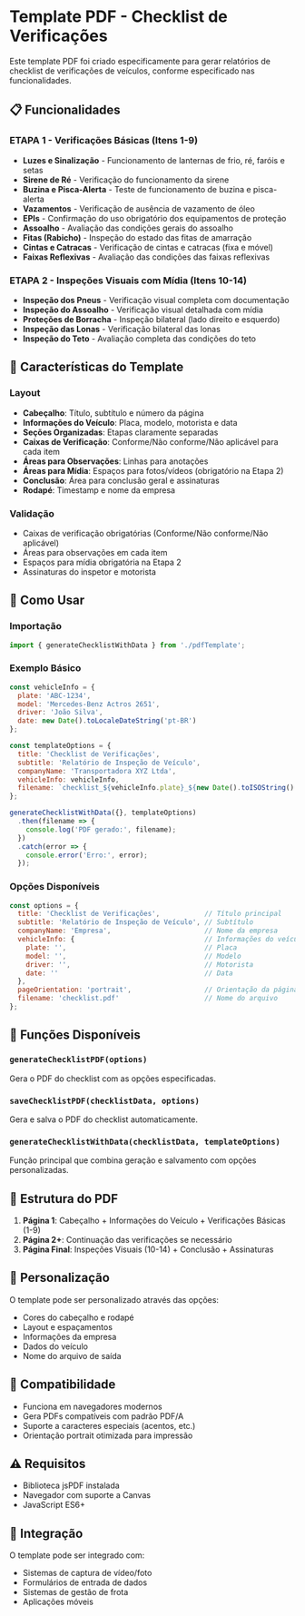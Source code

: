 # Template PDF - Checklist de Verificações

Este template PDF foi criado especificamente para gerar relatórios de checklist de verificações de veículos, conforme especificado nas funcionalidades.

## 📋 Funcionalidades

### ETAPA 1 - Verificações Básicas (Itens 1-9)
- **Luzes e Sinalização** - Funcionamento de lanternas de frio, ré, faróis e setas
- **Sirene de Ré** - Verificação do funcionamento da sirene
- **Buzina e Pisca-Alerta** - Teste de funcionamento de buzina e pisca-alerta
- **Vazamentos** - Verificação de ausência de vazamento de óleo
- **EPIs** - Confirmação do uso obrigatório dos equipamentos de proteção
- **Assoalho** - Avaliação das condições gerais do assoalho
- **Fitas (Rabicho)** - Inspeção do estado das fitas de amarração
- **Cintas e Catracas** - Verificação de cintas e catracas (fixa e móvel)
- **Faixas Reflexivas** - Avaliação das condições das faixas reflexivas

### ETAPA 2 - Inspeções Visuais com Mídia (Itens 10-14)
- **Inspeção dos Pneus** - Verificação visual completa com documentação
- **Inspeção do Assoalho** - Verificação visual detalhada com mídia
- **Proteções de Borracha** - Inspeção bilateral (lado direito e esquerdo)
- **Inspeção das Lonas** - Verificação bilateral das lonas
- **Inspeção do Teto** - Avaliação completa das condições do teto

## 🎯 Características do Template

### Layout
- **Cabeçalho**: Título, subtítulo e número da página
- **Informações do Veículo**: Placa, modelo, motorista e data
- **Seções Organizadas**: Etapas claramente separadas
- **Caixas de Verificação**: Conforme/Não conforme/Não aplicável para cada item
- **Áreas para Observações**: Linhas para anotações
- **Áreas para Mídia**: Espaços para fotos/vídeos (obrigatório na Etapa 2)
- **Conclusão**: Área para conclusão geral e assinaturas
- **Rodapé**: Timestamp e nome da empresa

### Validação
- Caixas de verificação obrigatórias (Conforme/Não conforme/Não aplicável)
- Áreas para observações em cada item
- Espaços para mídia obrigatória na Etapa 2
- Assinaturas do inspetor e motorista

## 📖 Como Usar

### Importação
```javascript
import { generateChecklistWithData } from './pdfTemplate';
```

### Exemplo Básico
```javascript
const vehicleInfo = {
  plate: 'ABC-1234',
  model: 'Mercedes-Benz Actros 2651',
  driver: 'João Silva',
  date: new Date().toLocaleDateString('pt-BR')
};

const templateOptions = {
  title: 'Checklist de Verificações',
  subtitle: 'Relatório de Inspeção de Veículo',
  companyName: 'Transportadora XYZ Ltda',
  vehicleInfo: vehicleInfo,
  filename: `checklist_${vehicleInfo.plate}_${new Date().toISOString().slice(0, 10)}.pdf`
};

generateChecklistWithData({}, templateOptions)
  .then(filename => {
    console.log('PDF gerado:', filename);
  })
  .catch(error => {
    console.error('Erro:', error);
  });
```

### Opções Disponíveis
```javascript
const options = {
  title: 'Checklist de Verificações',           // Título principal
  subtitle: 'Relatório de Inspeção de Veículo', // Subtítulo
  companyName: 'Empresa',                       // Nome da empresa
  vehicleInfo: {                                // Informações do veículo
    plate: '',                                  // Placa
    model: '',                                  // Modelo
    driver: '',                                 // Motorista
    date: ''                                    // Data
  },
  pageOrientation: 'portrait',                  // Orientação da página
  filename: 'checklist.pdf'                     // Nome do arquivo
};
```

## 🔧 Funções Disponíveis

### `generateChecklistPDF(options)`
Gera o PDF do checklist com as opções especificadas.

### `saveChecklistPDF(checklistData, options)`
Gera e salva o PDF do checklist automaticamente.

### `generateChecklistWithData(checklistData, templateOptions)`
Função principal que combina geração e salvamento com opções personalizadas.

## 📄 Estrutura do PDF

1. **Página 1**: Cabeçalho + Informações do Veículo + Verificações Básicas (1-9)
2. **Página 2+**: Continuação das verificações se necessário
3. **Página Final**: Inspeções Visuais (10-14) + Conclusão + Assinaturas

## 🎨 Personalização

O template pode ser personalizado através das opções:
- Cores do cabeçalho e rodapé
- Layout e espaçamentos
- Informações da empresa
- Dados do veículo
- Nome do arquivo de saída

## 📱 Compatibilidade

- Funciona em navegadores modernos
- Gera PDFs compatíveis com padrão PDF/A
- Suporte a caracteres especiais (acentos, etc.)
- Orientação portrait otimizada para impressão

## ⚠️ Requisitos

- Biblioteca jsPDF instalada
- Navegador com suporte a Canvas
- JavaScript ES6+

## 🔄 Integração

O template pode ser integrado com:
- Sistemas de captura de vídeo/foto
- Formulários de entrada de dados
- Sistemas de gestão de frota
- Aplicações móveis 